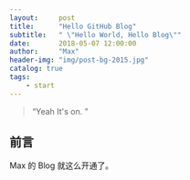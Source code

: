 ```yaml
---
layout:     post
title:      "Hello GitHub Blog"
subtitle:   " \"Hello World, Hello Blog\""
date:       2018-05-07 12:00:00
author:     "Max"
header-img: "img/post-bg-2015.jpg"
catalog: true
tags:
    - start
---
```


> “Yeah It's on. ”


## 前言

Max 的 Blog 就这么开通了。

